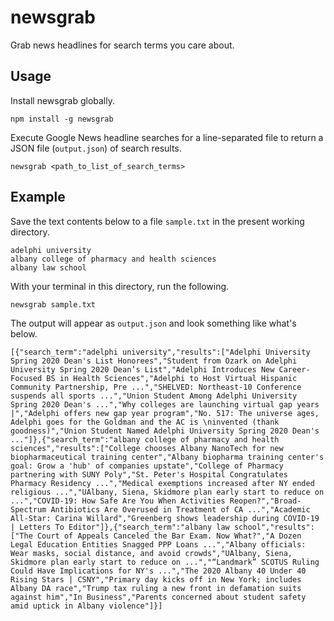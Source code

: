 
# newsgrab

Grab news headlines for search terms you care about.

## Usage

Install newsgrab globally.

```
npm install -g newsgrab
```
 
Execute Google News headline searches for a line-separated file to return a JSON file (`output.json`) of search results.

```
newsgrab <path_to_list_of_search_terms>
```

## Example

Save the text contents below to a file `sample.txt` in the present working directory.

```
adelphi university
albany college of pharmacy and health sciences
albany law school
```

With your terminal in this directory, run the following.

```
newsgrab sample.txt
```

The output will appear as  `output.json` and look something like what's below.

```
[{"search_term":"adelphi university","results":["Adelphi University Spring 2020 Dean's List Honorees","Student from Ozark on Adelphi University Spring 2020 Dean’s List","Adelphi Introduces New Career-Focused BS in Health Sciences","Adelphi to Host Virtual Hispanic Community Partnership, Pre ...","SHELVED: Northeast-10 Conference suspends all sports ...","Union Student Among Adelphi University Spring 2020 Dean's ...","Why colleges are launching virtual gap years |","Adelphi offers new gap year program","No. 517: The universe ages, Adelphi goes for the Goldman and the AC is \ninvented (thank goodness)","Union Student Named Adelphi University Spring 2020 Dean's ..."]},{"search_term":"albany college of pharmacy and health sciences","results":["College chooses Albany NanoTech for new biopharmaceutical training center","Albany biopharma training center's goal: Grow a 'hub' of companies upstate","College of Pharmacy partnering with SUNY Poly","St. Peter's Hospital Congratulates Pharmacy Residency ...","Medical exemptions increased after NY ended religious ...","UAlbany, Siena, Skidmore plan early start to reduce on ...","COVID-19: How Safe Are You When Activities Reopen?","Broad-Spectrum Antibiotics Are Overused in Treatment of CA ...","Academic All-Star: Carina Willard","Greenberg shows leadership during COVID-19 | Letters To Editor"]},{"search_term":"albany law school","results":["The Court of Appeals Canceled the Bar Exam. Now What?","A Dozen Legal Education Entities Snagged PPP Loans ...","Albany officials: Wear masks, social distance, and avoid crowds","UAlbany, Siena, Skidmore plan early start to reduce on ...","“Landmark” SCOTUS Ruling Could Have Implications for NY's ...","The 2020 Albany 40 Under 40 Rising Stars | CSNY","Primary day kicks off in New York; includes Albany DA race","Trump tax ruling a new front in defamation suits against him","In Business","Parents concerned about student safety amid uptick in Albany violence"]}]
```
